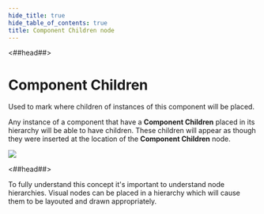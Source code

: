 ```yaml
---
hide_title: true
hide_table_of_contents: true
title: Component Children node
---
```


<##head##>

# Component Children

Used to mark where children of instances of this component will be placed.

Any instance of a component that have a **Component Children** placed in its hierarchy will be
able to have children. These children will appear as though they were inserted at the location of
the **Component Children** node.

<div className="ndl-image-with-background">

![](/nodes/component-utilities/component-children/component-children.png)

</div>

<##head##>

To fully understand this concept it's important to understand node hierarchies.
Visual nodes can be placed in a hierarchy which will cause them to be layouted and drawn appropriately.
